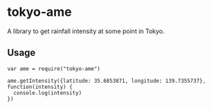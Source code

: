# tokyo-ame

A library to get rainfall intensity at some point in Tokyo.

## Usage

```
var ame = require("tokyo-ame")

ame.getIntensity({latitude: 35.6853871, longitude: 139.7355737}, function(intensity) {
  console.log(intensity)
})
```
